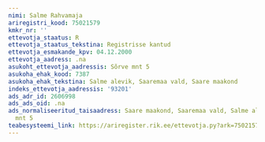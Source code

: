 ```yaml
---
nimi: Salme Rahvamaja
ariregistri_kood: 75021579
kmkr_nr: ''
ettevotja_staatus: R
ettevotja_staatus_tekstina: Registrisse kantud
ettevotja_esmakande_kpv: 04.12.2000
ettevotja_aadress: .na
asukoht_ettevotja_aadressis: Sõrve mnt 5
asukoha_ehak_kood: 7387
asukoha_ehak_tekstina: Salme alevik, Saaremaa vald, Saare maakond
indeks_ettevotja_aadressis: '93201'
ads_adr_id: 2606998
ads_ads_oid: .na
ads_normaliseeritud_taisaadress: Saare maakond, Saaremaa vald, Salme alevik, Sõrve
  mnt 5
teabesysteemi_link: https://ariregister.rik.ee/ettevotja.py?ark=75021579&ref=rekvisiidid
---
```

